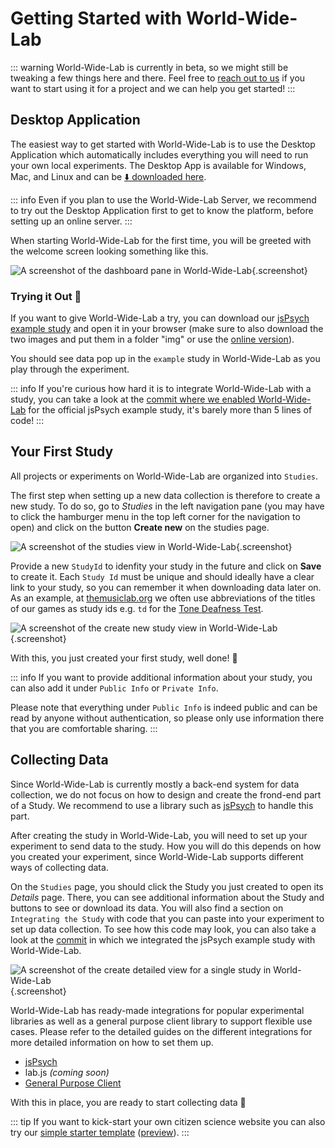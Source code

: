 # Getting Started with World-Wide-Lab

::: warning
World-Wide-Lab is currently in beta, so we might still be tweaking a few things here and there. Feel free to [reach out to us](mailto:wwl@simson.io) if you want to start using it for a project and we can help you get started!
:::

## Desktop Application

The easiest way to get started with World-Wide-Lab is to use the Desktop Application which automatically includes everything you will need to run your own local experiments. The Desktop App is available for Windows, Mac, and Linux and can be [⬇️ downloaded here](/guides/download-desktop.html).

::: info
Even if you plan to use the World-Wide-Lab Server, we recommend to try out the Desktop Application first to get to know the platform, before setting up an online server.
:::

When starting World-Wide-Lab for the first time, you will be greeted with the welcome screen looking something like this.

![A screenshot of the dashboard pane in World-Wide-Lab](/img/screenshots/generated/admin.png){.screenshot}

### Trying it Out 🚀

If you want to give World-Wide-Lab a try, you can download our [jsPsych example study](https://github.com/world-wide-lab/world-wide-lab/blob/main/docs/public/examples/study-jsPsych/index.html) and open it in your browser (make sure to also download the two images and put them in a folder "img" or use the [online version](https://world-wide-lab.github.io/world-wide-lab/examples/study-jsPsych/index.html)).

You should see data pop up in the `example` study in World-Wide-Lab as you play through the experiment.

::: info
If you're curious how hard it is to integrate World-Wide-Lab with a study, you can take a look at the [commit where we enabled World-Wide-Lab](https://github.com/world-wide-lab/world-wide-lab/commit/b584d892f421b008302139314d737f7cadc03fbf) for the official jsPsych example study, it's barely more than 5 lines of code!
:::

## Your First Study

All projects or experiments on World-Wide-Lab are organized into `Studies`.

The first step when setting up a new data collection is therefore to create a new study. To do so, go to _Studies_ in the left navigation pane (you may have to click the hamburger menu in the top left corner for the navigation to open) and click on the button **Create new** on the studies page.

![A screenshot of the studies view in World-Wide-Lab](/img/screenshots/generated/admin_resources_wwl_studies.png){.screenshot}

Provide a new `StudyId` to idenfity your study in the future and click on **Save** to create it. Each `Study Id` must be unique and should ideally have a clear link to your study, so you can remember it when downloading data later on. As an example, at [themusiclab.org](https://themusiclab.org) we often use abbreviations of the titles of our games as study ids e.g. `td` for the [Tone Deafness Test](https://www.themusiclab.org/quizzes/td/).

![A screenshot of the create new study view in World-Wide-Lab](/img/screenshots/generated/admin_resources_wwl_studies_actions_new.png){.screenshot}

With this, you just created your first study, well done! 🚀

::: info
If you want to provide additional information about your study, you can also add it under `Public Info` or `Private Info`.

Please note that everything under `Public Info` is indeed public and can be read by anyone without authentication, so please only use information there that you are comfortable sharing.
:::

## Collecting Data

Since World-Wide-Lab is currently mostly a back-end system for data collection, we do not focus on how to design and create the frond-end part of a Study. We recommend to use a library such as [jsPsych](https://www.jspsych.org/) to handle this part.

After creating the study in World-Wide-Lab, you will need to set up your experiment to send data to the study. How you will do this depends on how you created your experiment, since World-Wide-Lab supports different ways of collecting data.

On the `Studies` page, you should click the Study you just created to open its _Details_ page. There, you can see additional information about the Study and buttons to see or download its data. You will also find a section on `Integrating the Study` with code that you can paste into your experiment to set up data collection. To see how this code may look, you can also take a look at the [commit](https://github.com/world-wide-lab/world-wide-lab/commit/b584d892f421b008302139314d737f7cadc03fbf) in which we integrated the jsPsych example study with World-Wide-Lab.

![A screenshot of the create detailed view for a single study in World-Wide-Lab](/img/screenshots/generated/admin_resources_wwl_studies_records_my-awesome-study-id_show.png){.screenshot}

World-Wide-Lab has ready-made integrations for popular experimental libraries as well as a general purpose client library to support flexible use cases. Please refer to the detailed guides on the different integrations for more detailed information on how to set them up.

- [jsPsych](/guides/integration-jsPsych)
- lab.js *(coming soon)*
- [General Purpose Client](/guides/client)

With this in place, you are ready to start collecting data 🎉

::: tip
If you want to kick-start your own citizen science website you can also try our [simple starter template](https://github.com/world-wide-lab/world-wide-lab/blob/main/examples/website-static/) ([preview](https://world-wide-lab.github.io/world-wide-lab/examples/website-static/index.html)).
:::
